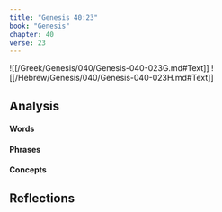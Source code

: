 ```yaml
---
title: "Genesis 40:23"
book: "Genesis"
chapter: 40
verse: 23
---
```

![[/Greek/Genesis/040/Genesis-040-023G.md#Text]]
![[/Hebrew/Genesis/040/Genesis-040-023H.md#Text]]

## Analysis

#### Words

#### Phrases

#### Concepts

## Reflections
